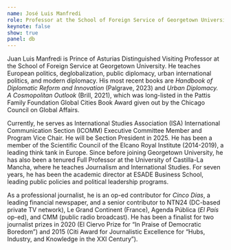 ```yaml
---
name: José Luis Manfredi
role: Professor at the School of Foreign Service of Georgetown University
keynote: false
show: true
panel: db
---
```


Juan Luis Manfredi is Prince of Asturias Distinguished Visiting Professor at the School of Foreign Service at Georgetown University. He teaches European politics, deglobalization, public diplomacy, urban international politics, and modern diplomacy. His most recent books are _Handbook of Diplomatic Reform and Innovation_ (Palgrave, 2023) and _Urban Diplomacy. A Cosmopolitan Outlook_ (Brill, 2021), which was long-listed in the Pattis Family Foundation Global Cities Book Award given out by the Chicago Council on Global Affairs.

Currently, he serves as International Studies Association (ISA) International Communication Section (ICOMM) Executive Committee Member and Program Vice Chair. He will be Section President in 2025. He has been a member of the Scientific Council of the Elcano Royal Institute (2014-2019), a leading think tank in Europe. Since before joining Georgetown University, he has also been a tenured Full Professor at the University of Castilla-La Mancha, where he teaches Journalism and International Studies. For seven years, he has been the academic director at ESADE Business School, leading public policies and political leadership programs.

As a professional journalist, he is an op-ed contributor for _Cinco Días_, a leading financial newspaper, and a senior contributor to NTN24 (DC-based private TV network), Le Grand Continent (France), Agenda Pública (_El País_ op-ed), and CMM (public radio broadcast). He has been a finalist for two journalist prizes in 2020 (El Ciervo Prize for “In Praise of Democratic Boredom”) and 2015 (Citi Award for Journalistic Excellence for “Hubs, Industry, and Knowledge in the XXI Century”).
